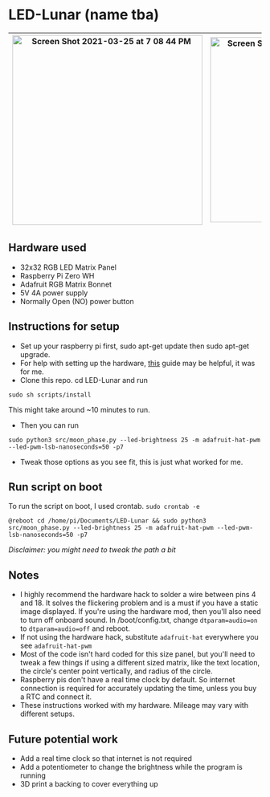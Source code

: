 # LED-Lunar (name tba)

|<img width="378" alt="Screen Shot 2021-03-25 at 7 08 44 PM" src="https://user-images.githubusercontent.com/24940289/112554918-98ed4300-8d9d-11eb-9c1b-a25d4d1f805a.png">|<img width="369" alt="Screen Shot 2021-03-25 at 7 09 02 PM" src="https://user-images.githubusercontent.com/24940289/112554920-9ab70680-8d9d-11eb-900e-de987798fa4f.png">|
|-----|-----|

## Hardware used

- 32x32 RGB LED Matrix Panel
- Raspberry Pi Zero WH
- Adafruit RGB Matrix Bonnet
- 5V 4A power supply
- Normally Open (NO) power button

## Instructions for setup

- Set up your raspberry pi first, sudo apt-get update then sudo apt-get upgrade.
- For help with setting up the hardware, [this](https://learn.adafruit.com/adafruit-rgb-matrix-bonnet-for-raspberry-pi/driving-matrices) guide may be helpful, it was for me.
- Clone this repo. cd LED-Lunar and run
```
sudo sh scripts/install
```
This might take around ~10 minutes to run.

- Then you can run
```
sudo python3 src/moon_phase.py --led-brightness 25 -m adafruit-hat-pwm --led-pwm-lsb-nanoseconds=50 -p7
```
- Tweak those options as you see fit, this is just what worked for me.

## Run script on boot
To run the script on boot, I used crontab.
`sudo crontab -e`
```
@reboot cd /home/pi/Documents/LED-Lunar && sudo python3 src/moon_phase.py --led-brightness 25 -m adafruit-hat-pwm --led-pwm-lsb-nanoseconds=50 -p7
```

<i>Disclaimer: you might need to tweak the path a bit </i>

## Notes
- I highly recommend the hardware hack to solder a wire between pins 4 and 18. It solves the flickering problem and is a must if you have a static image displayed. If you're using the hardware mod, then you'll also need to turn off onboard sound. In /boot/config.txt, change `dtparam=audio=on` to `dtparam=audio=off` and reboot.
- If not using the hardware hack, substitute `adafruit-hat` everywhere you see `adafruit-hat-pwm` 
- Most of the code isn't hard coded for this size panel, but you'll need to tweak a few things if using a different sized matrix, like the text location, the circle's center point vertically, and radius of the circle.
- Raspberry pis don't have a real time clock by default. So internet connection is required for accurately updating the time, unless you buy a RTC and connect it.
- These instructions worked with my hardware. Mileage may vary with different setups.

## Future potential work
- Add a real time clock so that internet is not required
- Add a potentiometer to change the brightness while the program is running
- 3D print a backing to cover everything up
